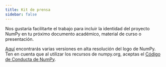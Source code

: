 ```yaml
---
title: Kit de prensa
sidebar: false
---
```


Nos gustaría facilitarte el trabajo para incluir la identidad del proyecto NumPy en tu próximo documento académico, material de curso o presentación.

[Aquí](https://github.com/numpy/numpy/tree/main/branding/logo) encontrarás varias versiones en alta resolución del logo de NumPy. Ten en cuenta que al utilizar los recursos de numpy.org, aceptas el [Código de Conducta de NumPy](/code-of-conduct).
